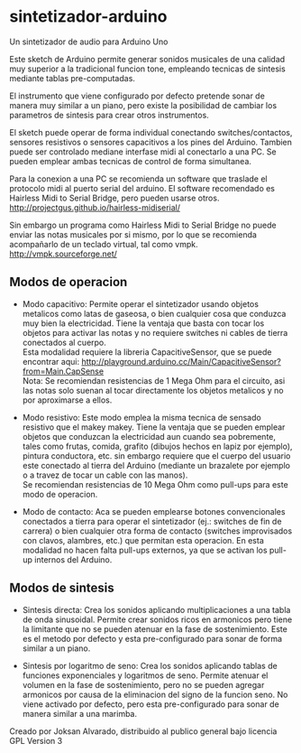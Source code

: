 # sintetizador-arduino
Un sintetizador de audio para Arduino Uno

Este sketch de Arduino permite generar sonidos musicales de una calidad muy superior a la tradicional funcion tone, empleando tecnicas de sintesis mediante tablas pre-computadas.

El instrumento que viene configurado por defecto pretende sonar de manera muy similar a un piano, pero existe la posibilidad de cambiar los parametros de sintesis para crear otros instrumentos.

El sketch puede operar de forma individual conectando switches/contactos, sensores resistivos o sensores capacitivos a los pines del Arduino. Tambien puede ser controlado mediane interfase midi al conectarlo a una PC. Se pueden emplear ambas tecnicas de control de forma simultanea.

Para la conexion a una PC se recomienda un software que traslade el protocolo midi al puerto serial del arduino. El software recomendado es Hairless Midi to Serial Bridge, pero pueden usarse otros.
http://projectgus.github.io/hairless-midiserial/

Sin embargo un programa como Hairless Midi to Serial Bridge no puede enviar las notas musicales por si mismo, por lo que se recomienda acompañarlo de un teclado virtual, tal como vmpk.
http://vmpk.sourceforge.net/

Modos de operacion
------------------
- Modo capacitivo:
Permite operar el sintetizador usando objetos metalicos como latas de gaseosa, o bien cualquier cosa que conduzca muy bien la electricidad. Tiene la ventaja que basta con tocar los objetos para activar las notas y no requiere switches ni cables de tierra conectados al cuerpo.  
Esta modalidad requiere la libreria CapacitiveSensor, que se puede encontrar aqui: http://playground.arduino.cc/Main/CapacitiveSensor?from=Main.CapSense  
Nota: Se recomiendan resistencias de 1 Mega Ohm para el circuito, asi las notas solo suenan al tocar directamente los objetos metalicos y no por aproximarse a ellos.  

- Modo resistivo:
Este modo emplea la misma tecnica de sensado resistivo que el makey makey. Tiene la ventaja que se pueden emplear objetos que conduzcan la electricidad aun cuando sea pobremente, tales como frutas, comida, grafito (dibujos hechos en lapiz por ejemplo), pintura conductora, etc. sin embargo requiere que el cuerpo del usuario este conectado al tierra del Arduino (mediante un brazalete por ejemplo o a travez de tocar un cable con las manos).  
Se recomiendan resistencias de 10 Mega Ohm como pull-ups para este modo de operacion.  

- Modo de contacto:
Aca se pueden emplearse botones convencionales conectados a tierra para operar el sintetizador (ej.: switches de fin de carrera) o bien cualquier otra forma de contacto (switches improvisados con clavos, alambres, etc.) que permitan esta operacion. En esta modalidad no hacen falta pull-ups externos, ya que se activan los pull-up internos del Arduino.

Modos de sintesis
-----------------
- Sintesis directa:
Crea los sonidos aplicando multiplicaciones a una tabla de onda sinusoidal. Permite crear sonidos ricos en armonicos pero tiene la limitante que no se pueden atenuar en la fase de sostenimiento. Este es el metodo por defecto y esta pre-configurado para sonar de forma similar a un piano.

- Sintesis por logaritmo de seno:
Crea los sonidos aplicando tablas de funciones exponenciales y logaritmos de seno. Permite atenuar el volumen en la fase de sostenimiento, pero no se pueden agregar armonicos por causa de la eliminacion del signo de la funcion seno. No viene activado por defecto, pero esta pre-configurado para sonar de manera similar a una marimba.

Creado por Joksan Alvarado, distribuido al publico general bajo licencia GPL Version 3
